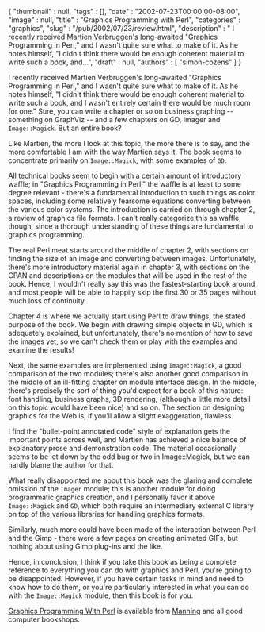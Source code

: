 {
   "thumbnail" : null,
   "tags" : [],
   "date" : "2002-07-23T00:00:00-08:00",
   "image" : null,
   "title" : "Graphics Programming with Perl",
   "categories" : "graphics",
   "slug" : "/pub/2002/07/23/review.html",
   "description" : " I recently received Martien Verbruggen's long-awaited \"Graphics Programming in Perl,\" and I wasn't quite sure what to make of it. As he notes himself, \"I didn't think there would be enough coherent material to write such a book, and...",
   "draft" : null,
   "authors" : [
      "simon-cozens"
   ]
}



I recently received Martien Verbruggen's long-awaited "Graphics Programming in Perl," and I wasn't quite sure what to make of it. As he notes himself, "I didn't think there would be enough coherent material to write such a book, and I wasn't entirely certain there would be much room for one." Sure, you can write a chapter or so on business graphing -- something on GraphViz -- and a few chapters on GD, Imager and `Image::Magick`. But an entire book?

Like Martien, the more I look at this topic, the more there is to say, and the more comfortable I am with the way Martien says it. The book seems to concentrate primarily on `Image::Magick`, with some examples of `GD`.

All technical books seem to begin with a certain amount of introductory waffle; in "Graphics Programming in Perl," the waffle is at least to some degree relevant - there's a fundamental introduction to such things as color spaces, including some relatively fearsome equations converting between the various color systems. The introduction is carried on through chapter 2, a review of graphics file formats. I can't really categorize this as waffle, though, since a thorough understanding of these things are fundamental to graphics programming.

The real Perl meat starts around the middle of chapter 2, with sections on finding the size of an image and converting between images. Unfortunately, there's more introductory material again in chapter 3, with sections on the CPAN and descriptions on the modules that will be used in the rest of the book. Hence, I wouldn't really say this was the fastest-starting book around, and most people will be able to happily skip the first 30 or 35 pages without much loss of continuity.

Chapter 4 is where we actually start using Perl to draw things, the stated purpose of the book. We begin with drawing simple objects in GD, which is adequately explained, but unfortunately, there's no mention of how to save the images yet, so we can't check them or play with the examples and examine the results!

Next, the same examples are implemented using `Image::Magick`, a good comparison of the two modules; there's also another good comparison in the middle of an ill-fitting chapter on module interface design. In the middle, there's precisely the sort of thing you'd expect for a book of this nature: font handling, business graphs, 3D rendering, (although a little more detail on this topic would have been nice) and so on. The section on designing graphics for the Web is, if you'll allow a slight exaggeration, flawless.

I find the "bullet-point annotated code" style of explanation gets the important points across well, and Martien has achieved a nice balance of explanatory prose and demonstration code. The material occasionally seems to be let down by the odd bug or two in Image::Magick, but we can hardly blame the author for that.

What really disappointed me about this book was the glaring and complete omission of the `Imager` module; this is another module for doing programmatic graphics creation, and I personally favor it above `Image::Magick` and `GD`, which both require an intermediary external C library on top of the various libraries for handling graphics formats.

Similarly, much more could have been made of the interaction between Perl and the Gimp - there were a few pages on creating animated GIFs, but nothing about using Gimp plug-ins and the like.

Hence, in conclusion, I think if you take this book as being a complete reference to everything you can do with graphics and Perl, you're going to be disappointed. However, if you have certain tasks in mind and need to know how to do them, or you're particularly interested in what you can do with the `Image::Magick` module, then this book is for you.

[Graphics Programming With Perl](http://www.manning.com/verbruggen/index.html) is available from [Manning](http://www.manning.com) and all good computer bookshops.
